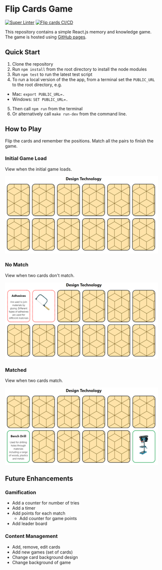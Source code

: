 # Flip Cards Game

[![Super Linter](https://github.com/efuaakum/flipcards/actions/workflows/linter.yml/badge.svg)](https://github.com/efuaakum/flipcards/actions/workflows/linter.yml)
[![Flip cards CI/CD](https://github.com/efuaakum/flipcards/actions/workflows/ci-workflow.yml/badge.svg)](https://github.com/efuaakum/flipcards/actions/workflows/ci-workflow.yml)

This repository contains a simple React.js memory and knowledge game. The game is hosted using [GitHub pages](https://efuaakum.github.io/flipcards).

## Quick Start

1. Clone the repository
1. Run `npm install` from the root directory to install the node modules
1. Run `npm test` to run the latest test script
1. To run a local version of the the app, from a terminal set the `PUBLIC_URL` to the root directory, e.g.
- Mac: `export PUBLIC_URL=.`
- Windows: `SET PUBLIC_URL=.`
5. Then call `npm run` from the terminal
1. Or alternatively call `make run-dev` from the command line.

## How to Play

Flip the cards and remember the positions. Match all the pairs to finish the game.

### Initial Game Load

View when the initial game loads.

![Initial Game View](docs/img/game-initial.png)

### No Match

View when two cards don't match.

![Initial Game View](docs/img/game-no-match.png)

### Matched

View when two cards match.

![Initial Game View](docs/img/game-match.png)

## Future Enhancements

### Gamification

- Add a counter for number of tries
- Add a timer
- Add points for each match
  - Add counter for game points
- Add leader board

### Content Management
- Add, remove, edit cards
- Add new games (set of cards)
- Change card background design
- Change background of game
